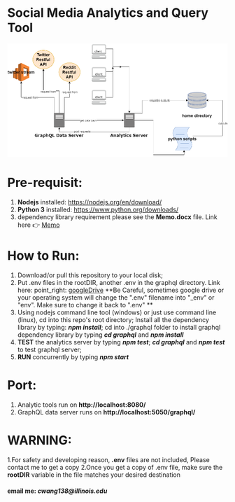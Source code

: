 # Social Media Analytics and Query Tool
![Architecture](/docs/architecture.png)

# Pre-requisit:
1. **Nodejs** installed: https://nodejs.org/en/download/
2. **Python 3** installed: https://www.python.org/downloads/
3. dependency library requirement please see the **Memo.docx** file. Link here :point_right: [Memo](https://github.com/IllinoisSocialMediaMacroscope/analytics-standalone/tree/master/docs/memo.pdf)

# How to Run:
1. Download/or pull this repository to your local disk;
2. Put .env files in the rootDIR, another .env in the graphql directory. Link here: point_right: [googleDrive](https://drive.google.com/drive/folders/0B37hhRXKgRPOZG1MbUdwSEdVNWM)
**Be Careful, sometimes google drive or your operating system will change the ".env" filename into "_env" or "env". Make sure to change it back to ".env" **
3. Using nodejs command line tool (windows) or just use command line (linux), cd into this repo's root directory; Install all the dependency library by typing: **_npm install_**; cd into ./graphql folder to install graphql dependency library by typing **_cd graphql_** and **_npm install_**
4. **TEST** the analytics server by typing **_npm test_**; **_cd graphql_** and **_npm test_** to test graphql server;
5. **RUN** concurrently by typing **_npm start_**

# Port:
1. Analytic tools run on **http://localhost:8080/**
2. GraphQL data server runs on **http://localhost:5050/graphql/**

# WARNING:
1.For safety and developing reason, **.env** files are not included, Please contact me to get a copy
2.Once you get a copy of .env file, make sure the **rootDIR** variable in the file matches your desired destination 
#### email me: _cwang138@illinois.edu_

